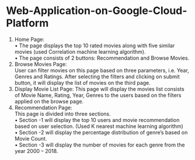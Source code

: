 # Web-Application-on-Google-Cloud-Platform
1. Home Page:\
• The page displays the top 10 rated movies along with five similar movies (used Correlation machine learning algorithm).\
• The page consists of 2 buttons: Recommendation and Browse Movies.
2. Browse Movies Page:\
User can filter movies on this page based on three parameters, i.e. Year, Genres and Ratings. After selecting the filters and clicking on submit button, it will display the list of movies on the third page.
3. Display Movie List Page:
This page will display the movies list consists of Movie Name, Rating, Year, Genres to the users based on the filters applied on the browse page.
4. Recommendation Page:\
This page is divided into three sections.\
• Section -1 will display the top 10 users and movie recommendation based on user selection. (Used K nearest machine learning algorithm)\
• Section -2 will display the percentage distribution of genre’s based on Movie Count.\
• Section -3 will display the number of movies for each genre from the year 2000 – 2018.
